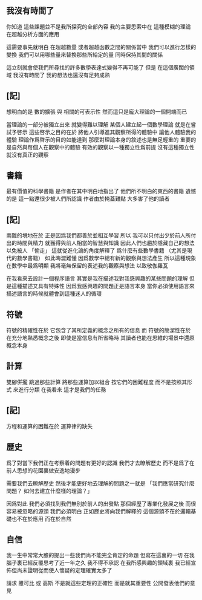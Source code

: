 ## 我沒有時間了

你知道 這些課題並不是我所探究的全部內容
我的主要思索中在 這種模糊的理論 在超越分析方面的應用

這需要事先就明白
在超越數量 或者超越函數之間的關係當中
我們可以進行怎樣的變換
我們可以用哪些量來替換那些所給定的量
同時保持其間的關係

這立刻就會使我們所尋找的許多數學表達式變得不再可能了
但是
在這個廣闊的領域
我沒有時間了
我的想法也還沒有足夠成熟

## [記]

想明白的是
數的擴張 與 相關的可表示性
然而這只是龐大理論的一個開端而已

當理論的一部分被獨立出來
就變得難以理解
某個人建立起一個數學理論
就是在嘗試予啓示
這些啓示之目的在於
將他人引導進其觀察所得的體驗中
讓他人體驗我的體驗
理論作爲啓示的目的如能達到
那麼對理論本身的敘述也是無足輕重的
重要的是自然與每個人在觀察中的體驗
有效的觀察以一種獨立性爲前提
沒有這種獨立性 就沒有真正的觀察

## 書籍

最有價值的科學書籍
是作者在其中明白地指出了
他們所不明白的東西的書籍
遺憾的是
這一點還很少被人們所認識
作者由於掩蓋難點
大多害了他的讀者

## [記]

兩難的境地在於
正是因爲我們都善於並相互學習
所以 我可以只付出少於前人所付出的時間與精力
就獲得與前人相當的智慧與知識
因此人們也趨於隱藏自己的想法以免被人 「偷走」
這就從進化論的角度解釋了
爲什麼有些數學書籍 （尤其是現代的數學書籍） 如此晦澀難懂
因爲數學中總有新的觀察與想法產生
所以這種現象在數學中最爲明顯
我將毫無保留的表述我的觀察與想法
以致敬伽羅瓦

在我看來去設計一個程序語言
其實是我在描述我對我感興趣的某些問題的理解
但是這種描述又具有特殊性
因爲我感興趣的問題正是語言本身
當你必須使用語言來描述語言的時候就體會到這種迷人的循環

## 符號

符號的精確性在於
它包含了其所定義的概念之所有的信息
而
符號的簡潔性在於
在充分地熟悉概念之後
即使是當信息有所省略時
其讀者也能在思維的場景中還原概念本身

## 計算

雙腳併攏 跳過那些計算
將那些運算加以組合
按它們的困難程度
而不是按照其形式
來進行分類
在我看來
這才是我們的任務

## [記]

方程和運算的困難在於 運算律的缺失

## 歷史

爲了對當下我們正在考察着的問題有更好的認識
我們才去瞭解歷史
而不是爲了在前人思想的花園裏做安逸地漫步

需要我們去瞭解歷史
然後才能更好地去理解的問題之一就是
「我們應當研究什麼問題？ 如何去建立什麼樣的理論？」

因爲對此
我們必須找到我們無別於前人的出發點
那個經歷了專業化發展之後 而很容易被忽略的源頭
我們必須明白
正如歷史將向我們解釋的
這個源頭不在於邏輯基礎也不在於應用
而在於自然

## 自信

我一生中常常大膽的提出一些我們尚不能完全肯定的命題
但寫在這裏的一切
在我腦子裏已經反覆思考了近一年之久
我不得不承認
在我所感興趣的領域裏
我已經宣佈但尚未證明從而使人懷疑的定理確實太多了

請求 雅可比 或 高斯
不是就這些定理的正確性
而是就其重要性
公開發表他們的意見

